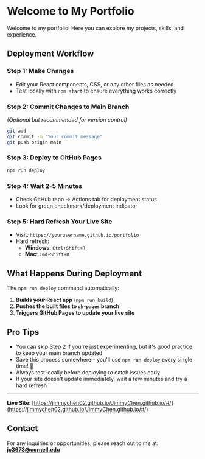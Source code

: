 # Welcome to My Portfolio

Welcome to my portfolio! Here you can explore my projects, skills, and experience.

## Deployment Workflow

### Step 1: Make Changes
- Edit your React components, CSS, or any other files as needed
- Test locally with `npm start` to ensure everything works correctly

### Step 2: Commit Changes to Main Branch
*(Optional but recommended for version control)*

```bash
git add .
git commit -m "Your commit message"
git push origin main
```

### Step 3: Deploy to GitHub Pages

```bash
npm run deploy
```

### Step 4: Wait 2-5 Minutes
- Check GitHub repo → Actions tab for deployment status
- Look for green checkmark/deployment indicator

### Step 5: Hard Refresh Your Live Site
- Visit: `https://yourusername.github.io/portfolio`
- Hard refresh: 
  - **Windows**: `Ctrl+Shift+R`
  - **Mac**: `Cmd+Shift+R`

## What Happens During Deployment

The `npm run deploy` command automatically:

1. **Builds your React app** (`npm run build`)
2. **Pushes the built files to `gh-pages` branch**
3. **Triggers GitHub Pages to update your live site**

## Pro Tips

- You can skip Step 2 if you're just experimenting, but it's good practice to keep your main branch updated
- Save this process somewhere - you'll use `npm run deploy` every single time! 🚀
- Always test locally before deploying to catch issues early
- If your site doesn't update immediately, wait a few minutes and try a hard refresh

---

**Live Site**: [https://jimmychen02.github.io/JimmyChen.github.io/#/](https://jimmychen02.github.io/JimmyChen.github.io/#/)

## Contact

For any inquiries or opportunities, please reach out to me at: **jc3673@cornell.edu**
